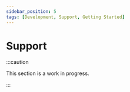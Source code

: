 ```yaml
---
sidebar_position: 5
tags: [Development, Support, Getting Started]
---
```


# Support

:::caution

This section is a work in progress.

:::
